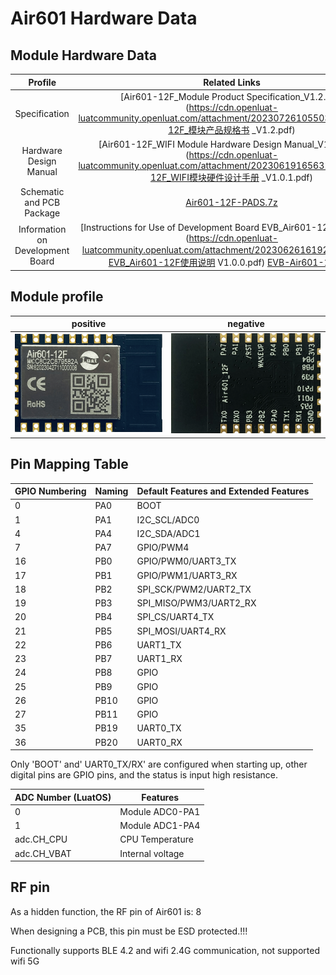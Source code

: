 # Air601 Hardware Data

## Module Hardware Data

|    Profile | Related Links                           |
| :-------------: | :----------------------------------------------------------: |
|     Specification | [Air601-12F_Module Product Specification_V1.2.pdf](https://cdn.openluat-luatcommunity.openluat.com/attachment/20230726105503590_Air601-12F_模块产品规格书 _V1.2.pdf) |
|  Hardware Design Manual | [Air601-12F_WIFI Module Hardware Design Manual_V1.0.1.pdf](https://cdn.openluat-luatcommunity.openluat.com/attachment/20230619165631229_Air601-12F_WIFI模块硬件设计手册 _V1.0.1.pdf) |
| Schematic and PCB Package | [Air601-12F-PADS.7z](https://cdn.openluat-luatcommunity.openluat.com/attachment/20230519111345019_Air601-12F-PADS.7z) |
| Information on Development Board | [Instructions for Use of Development Board EVB_Air601-12F V1.0.0.pdf](https://cdn.openluat-luatcommunity.openluat.com/attachment/20230626161923628_开发板EVB_Air601-12F使用说明 V1.0.0.pdf) [EVB-Air601-12F.zip](https://cdn.openluat-luatcommunity.openluat.com/attachment/20230524173150039_EVB-Air601-12F.zip) |

## Module profile

|                 positive | negative                  |
| :-----------------------------------: | :------------------------------------: |
| ![1](img/20230522113542643.png) | ![2](img/20230522122452266.png) |


## Pin Mapping Table

| GPIO Numbering | Naming | Default Features and Extended Features     |
| -------- | ---- | ---------------------- |
| 0        | PA0  | BOOT                   |
| 1        | PA1  | I2C_SCL/ADC0           |
| 4        | PA4  | I2C_SDA/ADC1           |
| 7        | PA7  | GPIO/PWM4              |
| 16       | PB0  | GPIO/PWM0/UART3_TX     |
| 17       | PB1  | GPIO/PWM1/UART3_RX     |
| 18       | PB2  | SPI_SCK/PWM2/UART2_TX  |
| 19       | PB3  | SPI_MISO/PWM3/UART2_RX |
| 20       | PB4  | SPI_CS/UART4_TX        |
| 21       | PB5  | SPI_MOSI/UART4_RX      |
| 22       | PB6  | UART1_TX               |
| 23       | PB7  | UART1_RX               |
| 24       | PB8  | GPIO                   |
| 25       | PB9  | GPIO                   |
| 26       | PB10 | GPIO                   |
| 27       | PB11 | GPIO                   |
| 35       | PB19 | UART0_TX               |
| 36       | PB20 | UART0_RX               |

Only 'BOOT' and' UART0_TX/RX' are configured when starting up, other digital pins are GPIO pins, and the status is input high resistance.

| ADC Number (LuatOS) | Features         |
| ----------------- | ------------ |
| 0                 | Module ADC0-PA1 |
| 1                 | Module ADC1-PA4 |
| adc.CH_CPU        | CPU Temperature      |
| adc.CH_VBAT       | Internal voltage     |

## RF pin

As a hidden function, the RF pin of Air601 is: 8

When designing a PCB, this pin must be ESD protected.!!!

Functionally supports BLE 4.2 and wifi 2.4G communication, not supported wifi 5G
